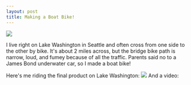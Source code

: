 ```yaml
---
layout: post
title: Making a Boat Bike!
---
```

<img src="https://lh3.googleusercontent.com/IXNcnVZExXfHzAKFuGpSHV-Az6SdDYjEpv5hNNqJun8CFc80oMYq5MP_oAsXxdz4OfSfXJaT6Bp7DcVN3SH_XiCLJby_lAoWEM_rnqkoJIjJ7jhsO6JgOBYhqcdkFnaX-R-6xQakT6CbIoCtDV-e0c04mD2c0svp419n07_rSPD_MixXYgvegJ-oduSEA9GHDjl9sa2_ElN1qggAzYypY3_kRQmUcFjVdaj6B5GC7Vy7Gat6piESOLGIeSbhAieeS9zTiPcKEI-6n5H0Un6OX2YuggD5CPXtMp4V3N1qjnHEukZheJg9S9_Ph_yEQOU9FR-j_oj0snYoRlbAvVPeEQbyGVruCkMjOsOAsdW0f9LJm2ecfSCSU2zEL_hc2cqbtx0dLd9cXg31OWGjzEC-HGVhaE0MQSXVJvcs72BjVMLBp-hT9rfWeaIwcPybUkNbXRouVNWlNpwUbtfDpyWPDuc8AISzeB-IP7HDuNK3FCtE5dV-eDrPRlB6UoqPV50vzfiTiJGVzN-yizARWjCiBDS-mtjIPmjIl0Y4bDe6azo2VhBipgasFPlONVvZhmE05S6qbvNHL6sIoZWweUCHuy96ZD1p60qFJDFa7j64VMgqeyWr69ANhA4HLqRurogwt3_972WR2zJfQVsK5YGYR52C79kjCMRCDBSQ=w1638-h921-no">

I live right on Lake Washington in Seattle and often cross from one side to the other by bike.
It's about 2 miles across, but the bridge bike path is narrow, loud, and fumey because of all the traffic. 
Parents said no to a James Bond underwater car, so I made a boat bike! 

Here's me riding the final product on Lake Washington:
<img src="https://lh3.googleusercontent.com/5dpINa8b14WA_MQwkqgk2mFYles6nGFqCSJSFVuhXx3zdeW-eD95mPEBWJMr2z9EsOqwOvqh4c9Y_DmcXT4o6oVmARK_9qDwuk7hjEuST3JwcsUR5-4huweW_T20abO5B58ruaMj8Fyle8L7v4vW4Mw5-6323O-Gi8URGBTugWQgEJnpa8-oW5vBGH6wcULdgtz9M8TbsmJyoSDTD1kgQKvpUw2kibj5FdF-SNr6uX4Qw99ZkRDhqWYqUYcmZx_BGI76Qt_-QXaE3HuuSgMdFP2-HwJgQnb1a-vCp45fJUTWZ_Zpjt1JfFHK7SrexxQQPpsefsIXY5tlzJo76vnPQhWCe4l18-W-YgqyYyLvGqdY5Xw4wBbZuM9CBmb6fUHe53AfQAZSe8uQxPT2dBK78h7pIuSCtzfrH6J3xOkBKzcNSJapCM5kwOdzIO_MotWqBg2NHUSnXepELFmm1gH391fkssuUU8YuAuxbn9ybeuWcJNta4qL0v2B5CWfvHpRc_8KP9c-9rb4bQA9-50XTSo8R9KNjOUYm1WG2fcgzk0_XSnXuXuqh8sWsUXSrJzMAuxAGKDP7p7pD760M4WobhWQ1pdYHHpBzJ6xWp3UUwOB7rrfqzgKad2oHY2UCeQo0s3GqWJeBR4RMjw0TnhbXXRsF9y7cDEHBL95i=w1638-h921-no">
And a video:
